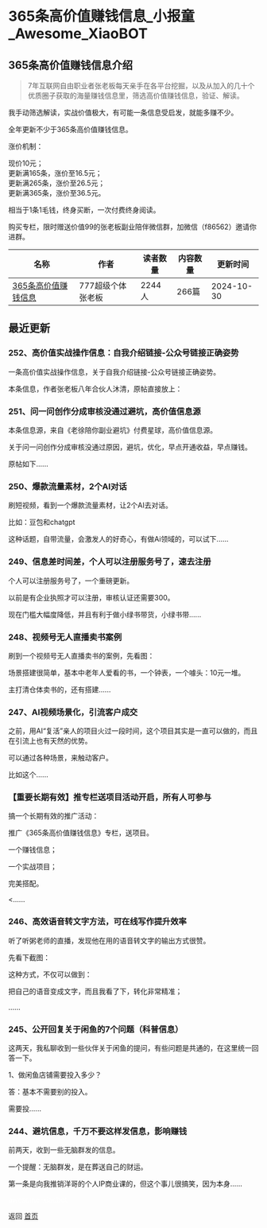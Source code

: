 # 365条高价值赚钱信息_小报童_Awesome_XiaoBOT

## 365条高价值赚钱信息介绍
> 7年互联网自由职业者张老板每天亲手在各平台挖掘，以及从加入的几十个优质圈子获取的海量赚钱信息里，筛选高价值赚钱信息，验证、解读。    
    
我手动筛选解读，实战价值极大，有可能一条信息受启发，就能多赚不少。    
    
全年更新不少于365条高价值赚钱信息。    
    
涨价机制：    
    
现价10元；    
更新满165条，涨价至16.5元；    
更新满265条，涨价至26.5元；    
更新满365条，涨价至36.5元。    
    
相当于1条1毛钱，终身买断，一次付费终身阅读。    
    
购买专栏，限时赠送价值99的张老板副业陪伴微信群，加微信（f86562）邀请你进群。  
  


|名称|作者|读者数量|内容数量|更新时间|
|---|---|---|---|---|
|[365条高价值赚钱信息](https://xiaobot.net/p/f22173?refer=9c3f1c95-a052-465a-9902-f6d75080262a)|777超级个体张老板|2244人|266篇|2024-10-30|

## 最近更新
### 252、高价值实战操作信息：自我介绍链接-公众号链接正确姿势

一条高价值实战操作信息，关于自我介绍链接-公众号链接正确姿势。

本条信息，作者张老板八年合伙人沐清，原帖直接放上：

### 251、问一问创作分成审核没通过避坑，高价值信息源

本条信息源，来自《老徐陪你副业避坑》付费星球，高价值信息源。

关于问一问创作分成审核没通过原因，避坑，优化，早点开通收益，早点赚钱。

原帖如下......

### 250、爆款流量素材，2个AI对话

刷短视频，看到一个爆款流量素材，让2个AI去对话。

比如：豆包和chatgpt

这种话题，自带流量，会激发人的好奇心，有做Ai领域的，可以试下......

### 249、信息差时间差，个人可以注册服务号了，速去注册

个人可以注册服务号了，一个重磅更新。

以前是有企业执照才可以注册，审核认证还需要300。

现在门槛大幅度降低，并且有利于做小绿书带货，小绿书带......

### 248、视频号无人直播卖书案例

刷到一个视频号无人直播卖书的案例，先看图：

场景搭建很简单，基本中老年人爱看的书，一个钟表，一个噱头：10元一堆。

主打清仓体卖书的，还有搭建......

### 247、AI视频场景化，引流客户成交

之前，用AI“复活”亲人的项目火过一段时间，这个项目其实是一直可以做的，而且在引流上也有天然的优势。

可以通过各种场景，来触动客户。

比如这个......

### 【重要长期有效】推专栏送项目活动开启，所有人可参与

搞一个长期有效的推广活动：

推广《365条高价值赚钱信息》专栏，送项目。

一个赚钱信息；

一个实战项目；

完美搭配。

<......

### 246、高效语音转文字方法，可在线写作提升效率

听了听粥老师的直播，发现他在用的语音转文字的输出方式很赞。

先看下截图：

这种方式，不仅可以做到：

把自己的语音变成文字，而且我看了下，转化非常精准；

......

### 245、公开回复关于闲鱼的7个问题（科普信息）

这两天，我私聊收到一些伙伴关于闲鱼的提问，有些问题是共通的，在这里统一回答一下。

1、做闲鱼店铺需要投入多少？

答：基本不需要别的投入。

需要投......

### 244、避坑信息，千万不要这样发信息，影响赚钱

前两天，收到一些无脑群发的信息。

一个提醒：无脑群发，是在葬送自己的财运。

第一条是向我推销洋哥的个人IP商业课的，但这个事儿很搞笑，因为本身......


<a href="https://github.com/Reno9527/awesome-xiaobot" style="color: white; text-decoration: none;">awesome-xiaobot</a>

返回 [首页](../README.md)
